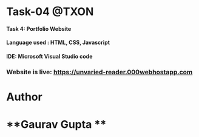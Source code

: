 # Task-04 @TXON
#### Task 4: Portfolio Website
#### Language used : HTML, CSS, Javascript
#### IDE: Microsoft Visual Studio code

### Website is live: https://unvaried-reader.000webhostapp.com

# Author
# **Gaurav Gupta **

